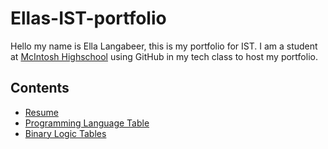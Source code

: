 # Ellas-IST-portfolio
Hello my name is Ella Langabeer, this is my portfolio for IST. I am a student at [McIntosh Highschool](https://www.fcboe.org/mhs) using GitHub in my tech class to host my portfolio.

## Contents
- [Resume](RESUME.md)
- [Programming Language Table](PROGRAMMING-LANGUAGE.md)
- [Binary Logic Tables](Binary-Logic.md)
